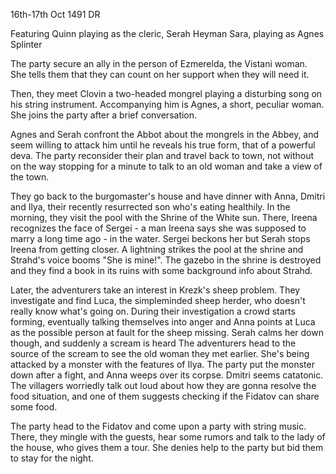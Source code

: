 16th-17th Oct 1491 DR

Featuring
Quinn playing as the cleric, Serah Heyman 
Sara, playing as Agnes Splinter

The party secure an ally in the person of Ezmerelda, the Vistani woman. She tells them that they can count on her support when they will need it.

Then, they meet Clovin a two-headed mongrel playing a disturbing song on his string instrument. Accompanying him is Agnes, a short, peculiar woman. She joins the party after a brief conversation.

Agnes and Serah confront the Abbot about the mongrels in the Abbey, and seem willing to attack him until he reveals his true form, that of a powerful deva. The party reconsider their plan and travel back to town, not without on the way stopping for a minute to talk to an old woman and take a view of the town.

They go back to the burgomaster's house and have dinner with Anna, Dmitri and Ilya, their recently resurrected son who's eating healthily. In the morning, they visit the pool with the Shrine of the White sun. There, Ireena recognizes the face of Sergei - a man Ireena says she was supposed to marry a long time ago - in the water. Sergei beckons her but Serah stops Ireena from getting closer. A lightning strikes the pool at the shrine and Strahd's voice booms "She is mine!". The gazebo in the shrine is destroyed and they find a book in its ruins with some background info about Strahd.

Later, the adventurers take an interest in Krezk's sheep problem. They investigate and find Luca, the simpleminded sheep herder, who doesn't really know what's going on. During their investigation a crowd starts forming, eventually talking themselves into anger and Anna points at Luca as the possible person at fault for the sheep missing. Serah calms her down though, and suddenly a scream is heard 
The adventurers head to the source of the scream to see the old woman they met earlier. She's being attacked by a monster with the features of Ilya. The party put the monster down after a fight, and Anna weeps over its corpse. Dmitri seems catatonic. The villagers worriedly talk out loud about how they are gonna resolve the food situation, and one of them suggests checking if the Fidatov can share some food. 

The party head to the Fidatov and come upon a party with string music. There, they mingle with the guests, hear some rumors and talk to the lady of the house, who gives them a tour. She denies help to the party but bid them to stay for the night.